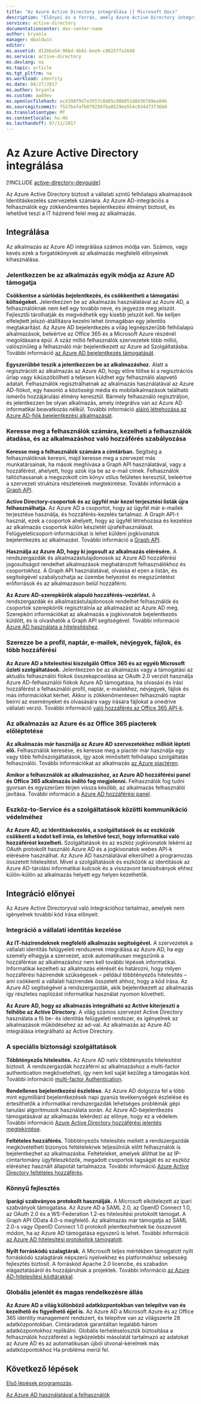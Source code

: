 ```yaml
---
title: "Az Azure Active Directory integrálása |} Microsoft Docs"
description: "Előnyei és a forrás, amely Azure Active Directory integrációja a útmutatóját."
services: active-directory
documentationcenter: dev-center-name
author: bryanla
manager: mbaldwin
editor: 
ms.assetid: d13bba54-96bd-4b81-bee9-c8025ffa1648
ms.service: active-directory
ms.devlang: na
ms.topic: article
ms.tgt_pltfrm: na
ms.workload: identity
ms.date: 04/27/2017
ms.author: bryanla
ms.custom: aaddev
ms.openlocfilehash: ecd398f9d7e3557c0d85c08b051d8436789ea94b
ms.sourcegitcommit: f537befafb079256fba0529ee554c034d73f36b0
ms.translationtype: MT
ms.contentlocale: hu-HU
ms.lasthandoff: 07/11/2017
---
```

# <a name="integrating-with-azure-active-directory"></a>Az Azure Active Directory integrálása
[!INCLUDE [active-directory-devguide](../../../includes/active-directory-devguide.md)]

Az Azure Active Directory biztosít a vállalati szintű felhőalapú alkalmazások Identitáskezelés szervezetek számára.  Az Azure AD-integrációs a felhasználók egy zökkenőmentes bejelentkezési élményt biztosít, és lehetővé teszi a IT házirend felel meg az alkalmazás.

## <a name="how-to-integrate"></a>Integrálása
Az alkalmazás az Azure AD integrálása számos módja van.  Számos, vagy kevés ezek a forgatókönyvek az alkalmazás megfelelő előnyeinek kihasználása.

### <a name="support-azure-ad-as-a-way-to-sign-in-to-your-application"></a>Jelentkezzen be az alkalmazás egyik módja az Azure AD támogatja
**Csökkentse a súrlódás bejelentkezés, és csökkentheti a támogatási költségeket.** Jelentkezzen be az alkalmazás használatával az Azure AD, a felhasználóknak nem kell egy további neve, és jegyezze meg jelszót.  Fejlesztői tárolhatják és megvédhetik egy kisebb jelszót kell.  Ne kelljen elfelejtett jelszó-átállításra kezelni lehet önmagában egy jelentős megtakarítást.  Az Azure AD bejelentkezés a világ legnépszerűbb felhőalapú alkalmazások, beleértve az Office 365 és a Microsoft Azure részénél megoldásaira épül.  A száz millió felhasználók szervezetek több millió, valószínűleg a felhasználó már bejelentkezett az Azure ad Szolgáltatásba.  További információ [az Azure AD bejelentkezés támogatását](active-directory-authentication-scenarios.md).

**Egyszerűbbé teszik a jelentkezzen be az alkalmazáshoz.**  Alatt a regisztrációt az alkalmazás az Azure AD, hogy előre töltse ki a regisztrációs űrlap vagy kiküszöbölheti a teljesen küldhet egy felhasználó alapvető adatait.  Felhasználók regisztrálhatnak az alkalmazás használatával az Azure AD-fiókot, egy hasonló a közösségi média és mobilalkalmazások található ismerős hozzájárulási élmény keresztül.  Bármely felhasználó regisztráljon, és jelentkezzen be olyan alkalmazás, amely integrálva van az Azure AD informatikai beavatkozás nélkül.  További információ [aláíró létrehozása az Azure AD-fiók bejelentkezési alkalmazását](../../app-service-mobile/app-service-mobile-how-to-configure-active-directory-authentication.md).

### <a name="browse-for-users-manage-user-provisioning-and-control-access-to-your-application"></a>Keresse meg a felhasználók számára, kezelheti a felhasználók átadása, és az alkalmazáshoz való hozzáférés szabályozása
**Keresse meg a felhasználók számára a címtárban.**  Segítség a felhasználóknak keresni, majd keresse meg a szervezet más munkatársainak, ha mások meghívása a Graph API használatával, vagy a hozzáférést, ahelyett, hogy azok írja be az e-mail címek.  Felhasználók tallózhassanak a megszokott cím könyv stílus felületen keresztül, beleértve a szervezeti struktúra részleteinek megtekintése.  További információ a [Graph API](active-directory-graph-api.md).

**Active Directory-csoportok és az ügyfél már kezel terjesztési listák újra felhasználhatja.**  Az Azure AD a csoportot, hogy az ügyfél már e-mailek terjesztése használja, és hozzáférés-kezelés tartalmaz.  A Graph API-t használ, ezek a csoportok ahelyett, hogy az ügyfél létrehozása és kezelése az alkalmazás csoportok külön készletét újrafelhasználását.  Felügyeleticsoport-információkat is lehet küldeni jogkivonatok bejelentkezés az alkalmazást.  További információ a [Graph API](active-directory-graph-api.md).

**Használja az Azure AD, hogy ki jogosult az alkalmazás elérésére.**  A rendszergazdák és alkalmazástulajdonosok az Azure AD hozzáférési jogosultságot rendelhet alkalmazások meghatározott felhasználókhoz és csoportokhoz.  A Graph API használatával, olvassa el ezen a listán, és segítségével szabályozhatja az üzembe helyezést és megszüntetést erőforrások és az alkalmazáson belül hozzáférni.

**Az Azure AD-szerepkörök alapuló hozzáférés-vezérlést.**  A rendszergazdák és alkalmazástulajdonosok rendelhet felhasználók és csoportok szerepkörök regisztrálnia az alkalmazást az Azure AD meg.  Szerepköri információkat az alkalmazás a jogkivonatok bejelentkezés küldött, és is olvashatók a Graph API segítségével.  További információ [Azure AD használata a hitelesítéshez](http://blogs.technet.com/b/ad/archive/2014/12/18/azure-active-directory-now-with-group-claims-and-application-roles.aspx).

### <a name="get-access-to-users-profile-calendar-email-contacts-files-and-more"></a>Szerezze be a profil, naptár, e-mailek, névjegyek, fájlok, és több hozzáférési
**Az Azure AD a hitelesítési kiszolgáló Office 365 és az egyéb Microsoft üzleti szolgáltatások.**  Jelentkezzen be az alkalmazás vagy a támogatási az aktuális felhasználói fiókok összekapcsolása az OAuth 2.0 verziót használja Azure AD-felhasználói fiókok Azure AD támogatása, ha olvasási és írási hozzáférést a felhasználói profil, naptár, e-mailekhez, névjegyek, fájlok és más információkat kérhet.  Akkor is zökkenőmentesen felhasználó naptár beírni az eseményeket és olvasására vagy írására fájlokat a onedrive vállalati verzió.  További információ [való hozzáférés az Office 365 API-k](https://msdn.microsoft.com/office/office365/howto/platform-development-overview).

### <a name="promote-your-application-in-the-azure-and-office-365-marketplaces"></a>Az alkalmazás az Azure és az Office 365 piacterek előléptetése
**Az alkalmazás már használja az Azure AD szervezetekhez millióit lépteti elő.**  Felhasználók keresése, és keresse meg a piactér már használja egy vagy több felhőszolgáltatások, így azok minősített felhőalapú szolgáltatás felhasználói.  További információkat az alkalmazás [az Azure piactéren](https://azure.microsoft.com/marketplace/partner-program/).

**Amikor a felhasználók az alkalmazáshoz, az Azure AD hozzáférési panel és Office 365 alkalmazás indító fog megjelenni.**  Felhasználók fog tudni gyorsan és egyszerűen térjen vissza később, az alkalmazás felhasználói javítása.  További információ a [Azure AD hozzáférési panel](../active-directory-saas-access-panel-introduction.md).

### <a name="secure-device-to-service-and-service-to-service-communication"></a>Eszköz-to-Service és a szolgáltatások közötti kommunikáció védelméhez
**Az Azure AD, az Identitáskezelés, a szolgáltatások és az eszközök csökkenti a kódot kell írnia, és lehetővé teszi, hogy informatikai való hozzáférést kezelheti.**  Szolgáltatások és az eszköz jogkivonatok lekérni az OAuth protokollt használó Azure AD és a jogkivonatok webes API-k elérésére használhat.  Az Azure AD használatával elkerülheti a programozás összetett hitelesítést.  Mivel a szolgáltatások és eszközök az identitások az Azure AD-tárolási informatikai kulcsok és a visszavont tanúsítványok ehhez külön-külön az alkalmazás helyett egy helyen kezelhetők.

## <a name="benefits-of-integration"></a>Integráció előnyei
Az Azure Active Directoryval való integrációhoz tartalmaz, amelyek nem igényelnek további kód írása előnyeit.

### <a name="integration-with-enterprise-identity-management"></a>Integráció a vállalati identitás kezelése
**Az IT-házirendeknek megfelelő alkalmazás segítségével.**  A szervezetek a vállalati identitás felügyeleti rendszerek integrálása az Azure AD, ha egy személy elhagyja a szervezet, azok automatikusan megszűnik a hozzáférése az alkalmazáshoz nem kell további lépések informatikai.  Informatikai kezelheti az alkalmazás elérését és határozni, hogy milyen hozzáférési házirendek szükségesek – például többtényezős hitelesítés – ami csökkenti a vállalati házirendek összetett ahhoz, hogy a kód írása.  Az Azure AD segítségével a rendszergazdák, akik bejelentkezett az alkalmazás így részletes naplózást informatikai használat nyomon követheti.

**Az Azure AD, hogy az alkalmazás integrálható az Active kiterjeszti a felhőbe az Active Directory.**  A világ számos szervezet Active Directory használata a fő be- és identitás felügyeleti rendszer, és igényelnek az alkalmazások működéséhez az ad-val.  Az alkalmazás az Azure AD integrálása integrálható az Active Directory.

### <a name="advanced-security-features"></a>A speciális biztonsági szolgáltatások
**Többtényezős hitelesítés.**  Az Azure AD natív többtényezős hitelesítést biztosít.  A rendszergazdák hozzáférni az alkalmazáshoz a multi-factor authentication megkövetelheti, így nem kell saját kezűleg a támogatás kód.  További információ [multi-factor Authentication](https://azure.microsoft.com/documentation/services/multi-factor-authentication/).

**Rendellenes bejelentkezési észlelése.**  Az Azure AD dolgozza fel a több mint egymilliárd bejelentkezések napi gyanús tevékenységek észlelése és értesíthetők a informatikai rendszergazdák lehetséges problémák gépi tanulási algoritmusok használata során.  Az Azure AD-bejelentkezés támogatásával az alkalmazás lekérdezi az előnye, hogy ez a védelem. További információ [Azure Active Directory hozzáférési jelentés megtekintése](../active-directory-view-access-usage-reports.md).

**Feltételes hozzáférés.**  Többtényezős hitelesítés mellett a rendszergazdák megkövetelheti bizonyos feltételeknek teljesülniük előtt felhasználók is bejelentkezhet az alkalmazásba.  Feltételeket, amelyek állíthat be az IP-címtartomány ügyféleszközök, megadott csoportok tagságát és az eszköz eléréshez használt állapotát tartalmazza.  További információ [Azure Active Directory feltételes hozzáférés](../active-directory-conditional-access.md).

### <a name="easy-development"></a>Könnyű fejlesztés
**Iparági szabványos protokollt használják.**  A Microsoft elkötelezett az ipari szabványok támogatása.  Az Azure AD a SAML 2.0, az OpenID Connect 1.0, az OAuth 2.0 és a WS-Federation 1.2-es hitelesítési protokollt támogat.  A Graph API OData 4.0-s megfelelő.  Az alkalmazás már támogatja az SAML 2.0-s vagy OpenID Connect 1.0 protokoll jelentkezhetnek be összevont módon, ha az Azure AD támogatása egyszerű is lehet.  További információ [az Azure AD hitelesítési protokollok támogatott](active-directory-authentication-protocols.md).

**Nyílt forráskódú szalagtárak.**  A Microsoft teljes mértékben támogatott nyílt forráskódú szalagtárak népszerű nyelvekhez és platformokhoz sebesség fejlesztés biztosít.  A forráskód Apache 2.0 licencbe, és szabadon elágaztatásáról és hozzájárulnak a projektek.  További információ [az Azure AD-hitelesítési kódtárakkal](active-directory-authentication-libraries.md).

### <a name="worldwide-presence-and-high-availability"></a>Globális jelenlét és magas rendelkezésre állás
**Az Azure AD a világ különböző adatközpontokban van telepítve van és kezelhető és figyelhető éjjel is.**  Az Azure AD a Microsoft Azure és az Office 365 identity management rendszert, és telepítve van az világszerte 28 adatközpontokban.  Címtáradatok garantáltan legalább három adatközpontokhoz replikálni.  Globális terheléselosztók biztosítása a felhasználók hozzáférést a legközelebbi másolatát tartalmazó az adatokat az Azure AD és az automatikusan újból útvonal-kérelmek más adatközpontokhoz Ha probléma merül fel.

## <a name="next-steps"></a>Következő lépések
[Első lépések programozás](active-directory-developers-guide.md#get-started).

[Az Azure AD használatával a felhasználók](active-directory-authentication-scenarios.md)

